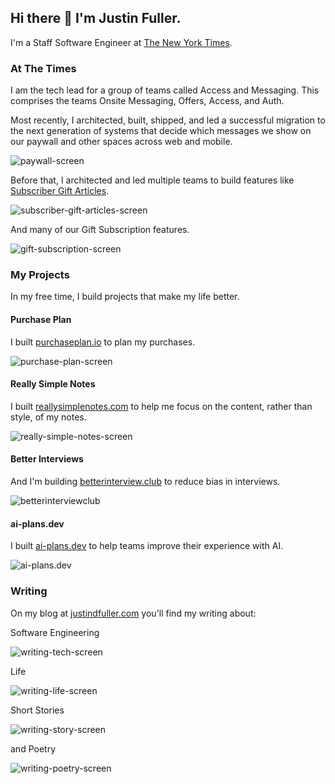 ## Hi there 👋 I'm Justin Fuller.

I'm a Staff Software Engineer at [The New York Times](https://open.nytimes.com).

### At The Times

I am the tech lead for a group of teams called Access and Messaging. This comprises the teams Onsite Messaging, Offers, Access, and Auth.

Most recently, I architected, built, shipped, and led a successful migration to the next generation of systems that decide which messages we show on our paywall and other spaces across web and mobile.

![paywall-screen](https://user-images.githubusercontent.com/11914897/203819484-2915d7f6-35e8-4cf0-ba9b-f972180734b4.png)

Before that, I architected and led multiple teams to build features like [Subscriber Gift Articles](https://open.nytimes.com/a-new-way-to-share-new-york-times-stories-3e66e8d7e620?source=collection_home---4------8-----------------------).

![subscriber-gift-articles-screen](https://user-images.githubusercontent.com/11914897/203818464-289c25e1-7fe5-4dbc-bb85-033aeafa6ad7.png)

And many of our Gift Subscription features.

![gift-subscription-screen](https://user-images.githubusercontent.com/11914897/203818857-dc1e87f0-a5cf-48a3-94f3-4d619917df4d.png)

### My Projects

In my free time, I build projects that make my life better.

#### Purchase Plan

I built [purchaseplan.io](https://www.purchaseplan.io) to plan my purchases.

![purchase-plan-screen](https://user-images.githubusercontent.com/11914897/203820085-cd01c6d7-c29a-4fb2-94ed-4aa3914ba61f.png)

#### Really Simple Notes

I built [reallysimplenotes.com](https://www.reallysimplenotes.com) to help me focus on the content, rather than style, of my notes.

![really-simple-notes-screen](https://user-images.githubusercontent.com/11914897/203820596-c7cb88d0-9398-484f-9c93-4a5a8e661ced.png)

#### Better Interviews

And I'm building [betterinterview.club](https://www.betterinterview.club) to reduce bias in interviews.

![betterinterviewclub](https://user-images.githubusercontent.com/11914897/204137704-65ef7478-e032-4112-8ca7-47e714ebcab6.png)

#### ai-plans.dev

I built [ai-plans.dev](https://ai-plans.dev) to help teams improve their experience with AI.

![ai-plans.dev](https://github.com/user-attachments/assets/ffd8a6d4-a953-4d36-b306-5bcf911ed6d5)

### Writing

On my blog at [justindfuller.com](https://www.justindfuller.com) you'll find my writing about:

Software Engineering

![writing-tech-screen](https://user-images.githubusercontent.com/11914897/203987993-54d67678-fd78-40d0-b877-54e2d140884b.png)

Life

![writing-life-screen](https://user-images.githubusercontent.com/11914897/203823941-467877e8-d4c0-4805-b544-0f04790f9047.png)

Short Stories

![writing-story-screen](https://user-images.githubusercontent.com/11914897/203824062-832d88b5-d30d-485a-85de-7fbb56324904.png)

and Poetry

![writing-poetry-screen](https://user-images.githubusercontent.com/11914897/203824176-634fbc48-1072-4b8a-af93-63f2857b9f22.png)
